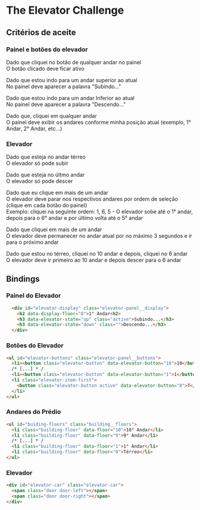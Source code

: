 # The Elevator Challenge

## Critérios de aceite

### Painel e botões do elevador

Dado que cliquei no botão de qualquer andar no painel  
O botão clicado deve ficar ativo

Dado que estou indo para um andar superior ao atual  
No painel deve aparecer a palavra "Subindo..."

Dado que estou indo para um andar Inferior ao atual  
No painel deve aparecer a palavra "Descendo..."

Dado que, cliquei em qualquer andar  
O painel deve exibir os andares conforme minha posição atual (exemplo, 1° Andar, 2° Andar, etc...)

### Elevador

Dado que esteja no andar térreo  
O elevador só pode subir

Dado que esteja no últmo andar  
O elevador só pode descer

Dado que eu clique em mais de um andar  
O elevador deve parar nos respectivos andares por ordem de seleção (clique em cada botão do painel)  
Exemplo: cliquei na seguinte ordem: 1, 6, 5 - O elevador sobe até o 1° andar, depois para o 6° andar e por último volta até o 5° andar

Dado que cliquei em mais de um andar  
O elevador deve permanecer no andar atual por no máximo 3 segundos e ir para o próximo andar

Dado que estou no térreo, cliquei no 10 andar e depois, cliquei no 6 andar  
O elevador deve ir primeiro ao 10 andar e depois descer para o 6 andar

## Bindings

### Painel do Elevador

```html
  <div id="elevator-display" class="elevator-panel__display">
    <h2 data-display-floor="0">1° Andar<h2>
    <h3 data-elevator-state="up" class="active">Subindo...</h3>
    <h3 data-elevator-state="down" class="">Descendo...</h3>
  </div>
```

### Botões do Elevador

```html
<ul id="elevator-buttons" class="elevator-panel__buttons">
  <li><button class="elevator-button" data-elevator-button="10">10</button></li>
  /* [...] * /
  <li><button class="elevator-button" data-elevator-button="1">1</button></li>
  <li class="elevator-item-first">
    <button class="elevator-button active" data-elevator-button="0">T</button>
  </li>
</ul>
```

### Andares do Prédio

```html
<ul id="buiding-floors" class="building__floors">
  <li class="building-floor" data-floor="10">10° Andar</li>
  <li class="building-floor" data-floor="9">9° Andar</li>
  /* [...] * /
  <li class="building-floor" data-floor="1">1° Andar</li>
  <li class="building-floor" data-floor="0">Térreo</li>
</ul>
```

### Elevador

```html
<div id="elevator-car" class="elevator-car">
  <span class="door door-left"></span>
  <span class="door door-right"></span>
</div>
```
